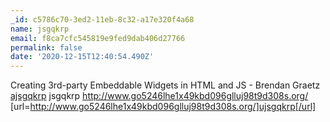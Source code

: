 ```yaml
---
_id: c5786c70-3ed2-11eb-8c32-a17e320f4a68
name: jsgqkrp
email: f8ca7cfc545819e9fed9dab406d27766
permalink: false
date: '2020-12-15T12:40:54.490Z'
---
```

Creating 3rd-party Embeddable Widgets in HTML and JS - Brendan Graetz
<a href="http://www.go5246lhe1x49kbd096glluj98t9d308s.org/">ajsgqkrp</a>
jsgqkrp http://www.go5246lhe1x49kbd096glluj98t9d308s.org/
[url=http://www.go5246lhe1x49kbd096glluj98t9d308s.org/]ujsgqkrp[/url]
